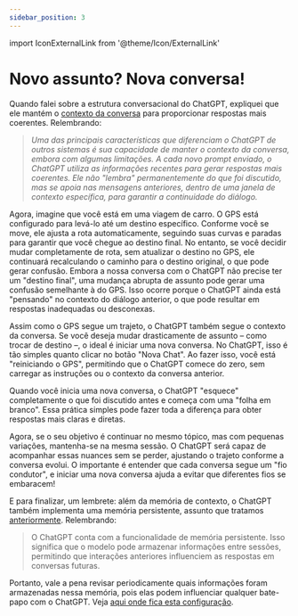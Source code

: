 ```yaml
---
sidebar_position: 3
---
```

import IconExternalLink from '@theme/Icon/ExternalLink'

# Novo assunto? Nova conversa!
Quando falei sobre a estrutura conversacional do ChatGPT, expliquei que ele mantém o [contexto da conversa](../construcao/porqueChatGPT#o-contexto-da-conversa) para proporcionar respostas mais coerentes. Relembrando:

>*Uma das principais características que diferenciam o ChatGPT de outros sistemas é sua capacidade de manter o contexto da conversa, embora com algumas limitações. A cada novo prompt enviado, o ChatGPT utiliza as informações recentes para gerar respostas mais coerentes. Ele não "lembra" permanentemente do que foi discutido, mas se apoia nas mensagens anteriores, dentro de uma janela de contexto específica, para garantir a continuidade do diálogo.*

Agora, imagine que você está em uma viagem de carro. O GPS está configurado para levá-lo até um destino específico. Conforme você se move, ele ajusta a rota automaticamente, seguindo suas curvas e paradas para garantir que você chegue ao destino final. No entanto, se você decidir mudar completamente de rota, sem atualizar o destino no GPS, ele continuará recalculando o caminho para o destino original, o que pode gerar confusão. Embora a nossa conversa com o ChatGPT não precise ter um "destino final", uma mudança abrupta de assunto pode gerar uma confusão semelhante à do GPS. Isso ocorre porque o ChatGPT ainda está "pensando" no contexto do diálogo anterior, o que pode resultar em respostas inadequadas ou desconexas.

Assim como o GPS segue um trajeto, o ChatGPT também segue o contexto da conversa. Se você deseja mudar drasticamente de assunto – como trocar de destino –, o ideal é iniciar uma nova conversa. No ChatGPT, isso é tão simples quanto clicar no botão "Nova Chat". Ao fazer isso, você está "reiniciando o GPS", permitindo que o ChatGPT comece do zero, sem carregar as instruções ou o contexto da conversa anterior.

Quando você inicia uma nova conversa, o ChatGPT "esquece" completamente o que foi discutido antes e começa com uma "folha em branco". Essa prática simples pode fazer toda a diferença para obter respostas mais claras e diretas.

Agora, se o seu objetivo é continuar no mesmo tópico, mas com pequenas variações, mantenha-se na mesma sessão. O ChatGPT será capaz de acompanhar essas nuances sem se perder, ajustando o trajeto conforme a conversa evolui. O importante é entender que cada conversa segue um "fio condutor", e iniciar uma nova conversa ajuda a evitar que diferentes fios se embaracem!

E para finalizar, um lembrete: além da memória de contexto, o ChatGPT também implementa uma memória persistente, assunto que tratamos [anteriormente](../construcao/porqueChatGPT#a-mem%C3%B3ria-e-seu-o-gerenciamento). Relembrando:

>O ChatGPT conta com a funcionalidade de memória persistente. Isso significa que o modelo pode armazenar informações entre sessões, permitindo que interações anteriores influenciem as respostas em conversas futuras.

Portanto, vale a pena revisar periodicamente quais informações foram armazenadas nessa memória, pois elas podem influenciar qualquer bate-papo com o ChatGPT. Veja [aqui onde fica esta configuração](../construcao/porqueChatGPT#a-mem%C3%B3ria-e-seu-o-gerenciamento).
